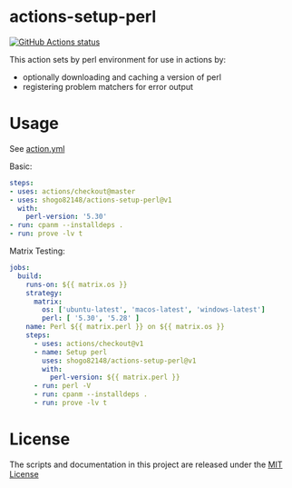 # actions-setup-perl

<p align="left">
  <a href="https://github.com/shogo82148/actions-setup-perl"><img alt="GitHub Actions status" src="https://github.com/shogo82148/actions-setup-perl/workflows/Main%20workflow/badge.svg"></a>
</p>

This action sets by perl environment for use in actions by:

- optionally downloading and caching a version of perl
- registering problem matchers for error output 

# Usage

See [action.yml](action.yml)

Basic:
```yaml
steps:
- uses: actions/checkout@master
- uses: shogo82148/actions-setup-perl@v1
  with:
    perl-version: '5.30'
- run: cpanm --installdeps .
- run: prove -lv t
```

Matrix Testing:
```yaml
jobs:
  build:
    runs-on: ${{ matrix.os }}
    strategy:
      matrix:
        os: ['ubuntu-latest', 'macos-latest', 'windows-latest']
        perl: [ '5.30', '5.28' ]
    name: Perl ${{ matrix.perl }} on ${{ matrix.os }}
    steps:
      - uses: actions/checkout@v1
      - name: Setup perl
        uses: shogo82148/actions-setup-perl@v1
        with:
          perl-version: ${{ matrix.perl }}
      - run: perl -V
      - run: cpanm --installdeps .
      - run: prove -lv t
```

# License

The scripts and documentation in this project are released under the [MIT License](LICENSE.md)
